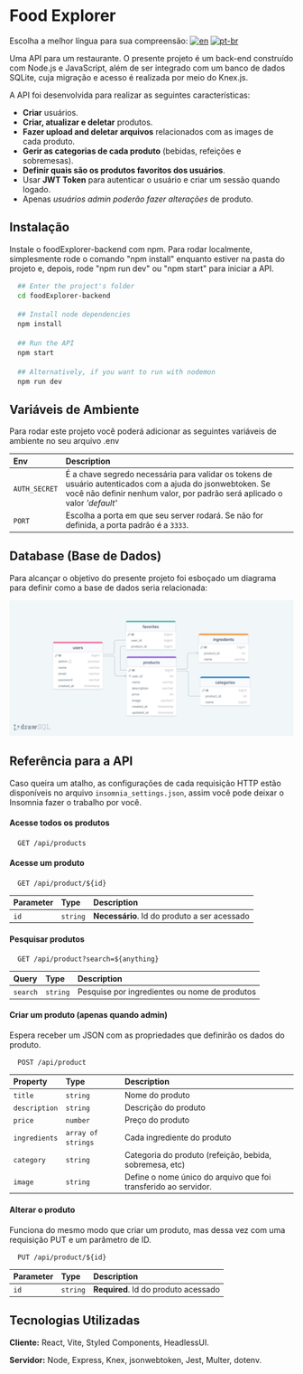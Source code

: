 
# Food Explorer
Escolha a melhor língua para sua compreensão: 
[![en](https://img.shields.io/badge/lang-en-red.svg)](./README.md)
[![pt-br](https://img.shields.io/badge/lang-pt--br-green.svg)](./README.pt-br.md)

Uma API para um restaurante. O presente projeto é um back-end construído com Node.js e JavaScript, além de ser integrado com um banco de dados SQLite, cuja migração e acesso é realizada por meio do Knex.js.

A API foi desenvolvida para realizar as seguintes características:

* **Criar** usuários.
* **Criar, atualizar e deletar** produtos.
* **Fazer upload and deletar arquivos** relacionados com as images de cada produto.
* **Gerir as categorias de cada produto** (bebidas, refeições e sobremesas).
* **Definir quais são os produtos favoritos dos usuários**.
* Usar **JWT Token** para autenticar o usuário e criar um sessão quando logado.
* Apenas *usuários admin poderão fazer alterações* de produto.

## Instalação

Instale o foodExplorer-backend com npm. Para rodar localmente, simplesmente rode o comando "npm install" enquanto estiver na pasta do projeto e, depois, rode "npm run dev" ou "npm start" para iniciar a API.

```bash
  ## Enter the project's folder
  cd foodExplorer-backend
  
  ## Install node dependencies
  npm install

  ## Run the API
  npm start

  ## Alternatively, if you want to run with nodemon
  npm run dev
```
    
## Variáveis de Ambiente

Para rodar este projeto você poderá adicionar as seguintes variáveis de ambiente no seu arquivo .env

| Env | Description                |
| :-------- | :------------------------- |
| `AUTH_SECRET` | É a chave segredo necessária para validar os tokens de usuário autenticados com a ajuda do jsonwebtoken. Se você não definir nenhum valor, por padrão será aplicado o valor *'default'*|
| `PORT` | Escolha a porta em que seu server rodará. Se não for definida, a porta padrão é a `3333`. |


## Database (Base de Dados)

Para alcançar o objetivo do presente projeto foi esboçado um diagrama para definir como a base de dados seria relacionada:

![Diagram of project's database](./public/db_diagram.png)


## Referência para a API
Caso queira um atalho, as configurações de cada requisição HTTP estão disponíveis no arquivo `insomnia_settings.json`, assim você pode deixar o Insomnia fazer o trabalho por você.

#### Acesse todos os produtos

```http
  GET /api/products
```

#### Acesse um produto

```http
  GET /api/product/${id}
```

| Parameter | Type     | Description                       |
| :-------- | :------- | :-------------------------------- |
| `id`      | `string` | **Necessário**. Id do produto a ser acessado |

#### Pesquisar produtos

```http
  GET /api/product?search=${anything}
```

|   Query   | Type     | Description                       |
| :-------- | :------- | :-------------------------------- |
| `search`  | `string` |  Pesquise por ingredientes ou nome de produtos |

#### Criar um produto (apenas quando admin)
Espera receber um JSON com as propriedades que definirão os dados do produto.

```http
  POST /api/product
```
|   Property   | Type               | Description                       |
| :--------    | :------------------| :-------------------------------- |
| `title`      | `string`           |  Nome do produto |
| `description`| `string`           | Descrição do produto |
| `price`      | `number`           | Preço do produto |
| `ingredients`| `array of strings` | Cada ingrediente do produto |
| `category`   | `string`           | Categoria do produto (refeição, bebida, sobremesa, etc)|
| `image`      | `string`           | Define o nome único do arquivo que foi transferido ao servidor. |


#### Alterar o produto

Funciona do mesmo modo que criar um produto, mas dessa vez com uma requisição PUT e um parâmetro de ID.

```http
  PUT /api/product/${id}
```

| Parameter | Type     | Description                       |
| :-------- | :------- | :-------------------------------- |
| `id`      | `string` | **Required**. Id do produto acessado |


## Tecnologias Utilizadas

**Cliente:** React, Vite, Styled Components, HeadlessUI.

**Servidor:** Node, Express, Knex, jsonwebtoken, Jest, Multer, dotenv.

